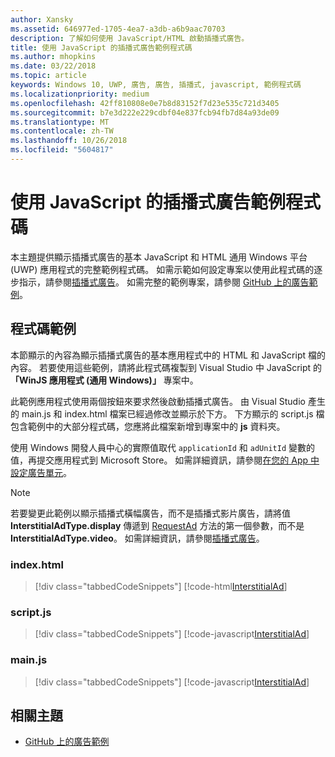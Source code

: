 ```yaml
---
author: Xansky
ms.assetid: 646977ed-1705-4ea7-a3db-a6b9aac70703
description: 了解如何使用 JavaScript/HTML 啟動插播式廣告。
title: 使用 JavaScript 的插播式廣告範例程式碼
ms.author: mhopkins
ms.date: 03/22/2018
ms.topic: article
keywords: Windows 10, UWP, 廣告, 廣告, 插播式, javascript, 範例程式碼
ms.localizationpriority: medium
ms.openlocfilehash: 42ff810808e0e7b8d83152f7d23e535c721d3405
ms.sourcegitcommit: b7e3d222e229cdbf04e837fcb94fb7d84a93de09
ms.translationtype: MT
ms.contentlocale: zh-TW
ms.lasthandoff: 10/26/2018
ms.locfileid: "5604817"
---
```

# <a name="interstitial-ad-sample-code-in-javascript"></a>使用 JavaScript 的插播式廣告範例程式碼

本主題提供顯示插播式廣告的基本 JavaScript 和 HTML 通用 Windows 平台 (UWP) 應用程式的完整範例程式碼。 如需示範如何設定專案以使用此程式碼的逐步指示，請參閱[插播式廣告](interstitial-ads.md)。 如需完整的範例專案，請參閱 [GitHub 上的廣告範例](http://aka.ms/githubads)。

## <a name="code-example"></a>程式碼範例

本節顯示的內容為顯示插播式廣告的基本應用程式中的 HTML 和 JavaScript 檔的內容。 若要使用這些範例，請將此程式碼複製到 Visual Studio 中 JavaScript 的 **「WinJS 應用程式 (通用 Windows)」** 專案中。

此範例應用程式使用兩個按鈕來要求然後啟動插播式廣告。 由 Visual Studio 產生的 main.js 和 index.html 檔案已經過修改並顯示於下方。 下方顯示的 script.js 檔包含範例中的大部分程式碼，您應將此檔案新增到專案中的 **js** 資料夾。

使用 Windows 開發人員中心的實際值取代 ```applicationId``` 和 ```adUnitId``` 變數的值，再提交應用程式到 Microsoft Store。 如需詳細資訊，請參閱[在您的 App 中設定廣告單元](set-up-ad-units-in-your-app.md#live-ad-units)。

> [!NOTE]
> 若要變更此範例以顯示插播式橫幅廣告，而不是插播式影片廣告，請將值 **InterstitialAdType.display** 傳遞到 [RequestAd](https://docs.microsoft.com/uwp/api/microsoft.advertising.winrt.ui.interstitialad.requestad) 方法的第一個參數，而不是 **InterstitialAdType.video**。 如需詳細資訊，請參閱[插播式廣告](interstitial-ads.md)。

### <a name="indexhtml"></a>index.html

> [!div class="tabbedCodeSnippets"]
[!code-html[InterstitialAd](./code/AdvertisingSamples/InterstitialAdSamples/js/index.html#L1-L21)]

### <a name="scriptjs"></a>script.js

> [!div class="tabbedCodeSnippets"]
[!code-javascript[InterstitialAd](./code/AdvertisingSamples/InterstitialAdSamples/js/script.js#script)]

### <a name="mainjs"></a>main.js

> [!div class="tabbedCodeSnippets"]
[!code-javascript[InterstitialAd](./code/AdvertisingSamples/InterstitialAdSamples/js/main.js#main)]

## <a name="related-topics"></a>相關主題

* [GitHub 上的廣告範例](http://aka.ms/githubads)

 
